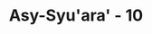 ---
title: "Asy-Syu'ara' - 10"
no: 10
arabic_no: ١٠
ayah: وَاِذْ نَادٰى رَبُّكَ مُوْسٰٓى اَنِ ائْتِ الْقَوْمَ الظّٰلِمِيْنَ ۙ
translation: "Dan (ingatlah) ketika Tuhanmu menyeru Musa (dengan firman-Nya), “Datangilah kaum yang zalim itu,"
tafsir: "Pada ayat ini, Allah menyuruh Nabi Muhammad menceritakan kepada kaumnya yang kafir cerita Nabi Musa a.s. yang berhadapan dengan Fir'aun. Kisah ini dimulai ketika Nabi Musa masih di bukit Sinai, dia menerima perintah supaya pergi ke Mesir menyeru Fir'aun bersama kaumnya yang telah sesat. Mereka adalah kaum yang senantiasa berbuat zalim yang telah lama memperbudak Bani Israil dan berlaku sewenang-wenang terhadap mereka. Nabi Musa diperintahkan menyampaikan risalah kepada Fir'aun dan kaumnya yang demikian congkak dan sombong. Kaum yang menganggap diri mereka keturunan dewa-dewa, sedangkan bangsa lain adalah bangsa yang hina, termasuk bangsa Israil, kaum Musa sendiri.\n\nFir'aun mempunyai kerajaan yang kuat serta tentara yang berani dan lengkap persenjataannya. Kepada Fir'aun dan kaumnya itu, Musa diperintahkan Allah untuk menyeru mereka agar mengubah kepercayaan yang telah mendarah daging menjadi orang yang beriman dan bertakwa dengan meninggalkan segala perbuatan dan kepercayaan yang tidak benar itu. Tentu saja Musa agak merasa cemas dan khawatir akan nasibnya berhadapan dengan kaum yang kasar dan sombong itu."
---